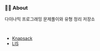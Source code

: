 ### 👨‍💻 About
다이나믹 프로그래밍 문제풀이와 유형 정리 저장소

<br>

- [Knapsack](https://github.com/AtomicLiquors/Algorithm_Practice/tree/main/DP/knapsack)
- [LIS](https://github.com/AtomicLiquors/Algorithm_Practice/tree/main/DP/LIS)
